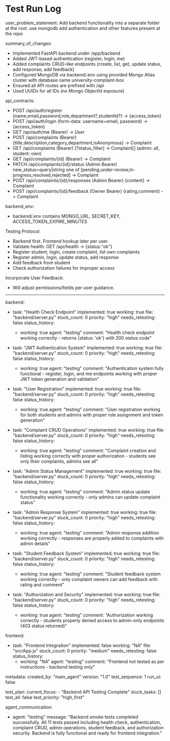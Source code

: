 # Test Run Log

user_problem_statement: Add backend functionality into a separate folder at the root. use mongodb add authentication and other features present at the repo

summary_of_changes:
- Implemented FastAPI backend under /app/backend
- Added JWT-based authentication (register, login, me)
- Added complaints CRUD-like endpoints (create, list, get, update status, add response, add feedback)
- Configured MongoDB via backend/.env using provided Mongo Atlas cluster with database name university-complaint-box
- Ensured all API routes are prefixed with /api
- Used UUIDs for all IDs (no Mongo ObjectId exposure)

api_contracts:
- POST /api/auth/register {name,email,password,role,department?,studentId?} -> {access_token}
- POST /api/auth/login (form-data: username=email, password) -> {access_token}
- GET /api/auth/me (Bearer) -> User
- POST /api/complaints (Bearer) {title,description,category,department,isAnonymous} -> Complaint
- GET /api/complaints (Bearer) [?status_filter] -> Complaint[] (admin: all, student: own)
- GET /api/complaints/{id} (Bearer) -> Complaint
- PATCH /api/complaints/{id}/status (Admin Bearer) new_status=query|string one of [pending,under-review,in-progress,resolved,rejected] -> Complaint
- POST /api/complaints/{id}/responses (Admin Bearer) {content} -> Complaint
- POST /api/complaints/{id}/feedback (Owner Bearer) {rating,comment} -> Complaint

backend_env:
- backend/.env contains MONGO_URL, SECRET_KEY, ACCESS_TOKEN_EXPIRE_MINUTES

Testing Protocol:
- Backend first. Frontend hookup later per user.
- Validate health: GET /api/health -> {status:"ok"}
- Register student, login, create complaint, list own complaints
- Register admin, login, update status, add response
- Add feedback from student
- Check authorization failures for improper access

Incorporate User Feedback:
- Will adjust permissions/fields per user guidance.

---

backend:
  - task: "Health Check Endpoint"
    implemented: true
    working: true
    file: "backend/server.py"
    stuck_count: 0
    priority: "high"
    needs_retesting: false
    status_history:
      - working: true
        agent: "testing"
        comment: "Health check endpoint working correctly - returns {status: 'ok'} with 200 status code"

  - task: "JWT Authentication System"
    implemented: true
    working: true
    file: "backend/server.py"
    stuck_count: 0
    priority: "high"
    needs_retesting: false
    status_history:
      - working: true
        agent: "testing"
        comment: "Authentication system fully functional - register, login, and me endpoints working with proper JWT token generation and validation"

  - task: "User Registration"
    implemented: true
    working: true
    file: "backend/server.py"
    stuck_count: 0
    priority: "high"
    needs_retesting: false
    status_history:
      - working: true
        agent: "testing"
        comment: "User registration working for both students and admins with proper role assignment and token generation"

  - task: "Complaint CRUD Operations"
    implemented: true
    working: true
    file: "backend/server.py"
    stuck_count: 0
    priority: "high"
    needs_retesting: false
    status_history:
      - working: true
        agent: "testing"
        comment: "Complaint creation and listing working correctly with proper authorization - students see only their complaints, admins see all"

  - task: "Admin Status Management"
    implemented: true
    working: true
    file: "backend/server.py"
    stuck_count: 0
    priority: "high"
    needs_retesting: false
    status_history:
      - working: true
        agent: "testing"
        comment: "Admin status update functionality working correctly - only admins can update complaint status"

  - task: "Admin Response System"
    implemented: true
    working: true
    file: "backend/server.py"
    stuck_count: 0
    priority: "high"
    needs_retesting: false
    status_history:
      - working: true
        agent: "testing"
        comment: "Admin response addition working correctly - responses are properly added to complaints with admin details"

  - task: "Student Feedback System"
    implemented: true
    working: true
    file: "backend/server.py"
    stuck_count: 0
    priority: "high"
    needs_retesting: false
    status_history:
      - working: true
        agent: "testing"
        comment: "Student feedback system working correctly - only complaint owners can add feedback with rating and comment"

  - task: "Authorization and Security"
    implemented: true
    working: true
    file: "backend/server.py"
    stuck_count: 0
    priority: "high"
    needs_retesting: false
    status_history:
      - working: true
        agent: "testing"
        comment: "Authorization working correctly - students properly denied access to admin-only endpoints (403 status returned)"

frontend:
  - task: "Frontend Integration"
    implemented: false
    working: "NA"
    file: "src/App.js"
    stuck_count: 0
    priority: "medium"
    needs_retesting: false
    status_history:
      - working: "NA"
        agent: "testing"
        comment: "Frontend not tested as per instructions - backend testing only"

metadata:
  created_by: "main_agent"
  version: "1.0"
  test_sequence: 1
  run_ui: false

test_plan:
  current_focus:
    - "Backend API Testing Complete"
  stuck_tasks: []
  test_all: false
  test_priority: "high_first"

agent_communication:
  - agent: "testing"
    message: "Backend smoke tests completed successfully. All 11 tests passed including health check, authentication, complaint CRUD, admin operations, student feedback, and authorization security. Backend is fully functional and ready for frontend integration."